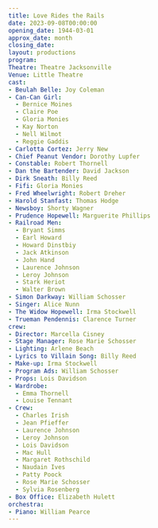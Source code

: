 ```yaml
---
title: Love Rides the Rails
date: 2023-09-08T00:00:00
opening_date: 1944-03-01
approx_date: month
closing_date:
layout: productions
program:
Theatre: Theatre Jacksonville
Venue: Little Theatre
cast:
- Beulah Belle: Joy Coleman
- Can-Can Girl:
  - Bernice Moines
  - Claire Poe
  - Gloria Monies
  - Kay Norton
  - Nell Wilmot
  - Reggie Gaddis
- Carlotta Cortez: Jerry New
- Chief Peanut Vendor: Dorothy Lupfer
- Constable: Robert Thornell
- Dan the Bartender: David Jackson
- Dirk Sneath: Billy Reed
- Fifi: Gloria Monies
- Fred Wheelwright: Robert Dreher
- Harold Stanfast: Thomas Hodge
- Newsboy: Shorty Wagner
- Prudence Hopewell: Marguerite Phillips
- Railroad Men:
  - Bryant Simms
  - Earl Howard
  - Howard Dinstbiy
  - Jack Atkinson
  - John Hand
  - Laurence Johnson
  - Leroy Johnson
  - Stark Heriot
  - Walter Brown
- Simon Darkway: William Schosser
- Singer: Alice Nunn
- The Widow Hopewell: Irma Stockwell
- Trueman Pendennis: Clarence Turner
crew:
- Director: Marcella Cisney
- Stage Manager: Rose Marie Schosser
- Lighting: Arlene Beach
- Lyrics to Villain Song: Billy Reed
- Make-up: Irma Stockwell
- Program Ads: William Schosser
- Props: Lois Davidson
- Wardrobe:
  - Emma Thornell
  - Louise Tennant
- Crew:
  - Charles Irish
  - Jean Pfieffer
  - Laurence Johnson
  - Leroy Johnson
  - Lois Davidson
  - Mac Hull
  - Margaret Rothschild
  - Naudain Ives
  - Patty Poock
  - Rose Marie Schosser
  - Sylvia Rosenberg
- Box Office: Elizabeth Hulett
orchestra:
- Piano: William Pearce
---
```


